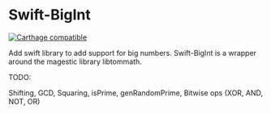 # Swift-BigInt
[![Carthage compatible](https://img.shields.io/badge/Carthage-compatible-4BC51D.svg?style=flat)](https://github.com/Carthage/Carthage)

Add swift library to add support for big numbers.
Swift-BigInt is a wrapper around the magestic library libtommath.

TODO:

Shifting, GCD, Squaring, isPrime, genRandomPrime, Bitwise ops (XOR, AND, NOT, OR)

